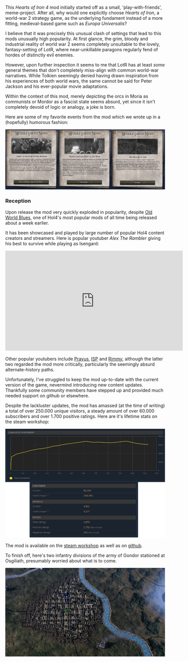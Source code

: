 This <i>Hearts of Iron 4</i> mod initially started off as a small, 'play-with-friends', meme-project. After all, why would one explicitly choose *Hearts of Iron*, a world-war 2 strategy game, as the underlying fundament instead of a more fitting, medieval-based game such as *Europa Universalis*?

I believe that it was precisely this unusual clash of settings that lead to this mods unusually high popularity. At first glance, the grim, bloody and industrial reality of world war 2 seems completely unsuitable to the lovely, fantasy-setting of LotR, where near-unkillable paragons regularly fend of hordes of distinctly evil enemies.

However, upon further inspection it seems to me that LotR has at least *some* general themes that don't completely miss-align with common world-war narratives. While Tolkien seemingly denied having drawn inspiration from his experiences of both world wars, the same cannot be said for Peter Jackson and his ever-popular movie adaptations.

Within the context of this mod, merely depicting the orcs in Moria as communists or Mordor as a fascist state seems absurd, yet since it isn't completely devoid of logic or analogy, a joke is born.

Here are some of my favorite events from the mod which we wrote up in a (hopefully) humorous fashion:

![image of events](config/projects/hoi4lotr/events.jpg)

### Reception

Upon release the mod very quickly exploded in popularity, despite [Old World Blues](https://steamcommunity.com/sharedfiles/filedetails/?id=1303741106), one of HoI4's most popular mods of all time being released about a week earlier.

It has been showcased and played by large number of popular HoI4 content creators and streamers. Here is popular youtuber *Alex The Rambler* giving his best to survive while playing as Isengard:

<p style="text-align:center;">
<iframe width="560" height="315" src="https://www.youtube.com/embed/le_TmXKHV7g" title="YouTube video player" frameborder="0" allow="accelerometer; autoplay; clipboard-write; encrypted-media; gyroscope; picture-in-picture" allowfullscreen></iframe>
</p>

Other popular youtubers include [Pravus](https://www.youtube.com/watch?v=MZABMk9pBDw), [ISP](https://www.youtube.com/watch?v=QlsU93XQbPc) and [Rimmy](https://www.youtube.com/watch?v=LyCC3-nLb8c), although the latter two regarded the mod more critically, particularly the seemingly absurd alternate-history paths.

Unfortunately, I've struggled to keep the mod up-to-date with the current version of the game, nevermind introducing new content updates. Thankfully some community members have stepped up and provided much needed support on github or elsewhere.

Despite the lackluster updates, the mod has amassed (at the time of writing) a total of over 250.000 unique visitors, a steady amount of over 60.000 subscribers and over 1.700 positive ratings. Here are it's lifetime stats on the steam workshop:

![graph](config/projects/hoi4lotr/stats.png)

The mod is available on the [steam workshop](https://steamcommunity.com/sharedfiles/filedetails/?id=1314446921) as well as on [github](https://github.com/Helliaca/HoI4-LotrMod).

To finish off, here's two infantry divisions of the army of Gondor stationed at Osgiliath, presumably worried about what is to come.

![screenshot](config/projects/hoi4lotr/division.jpg)
